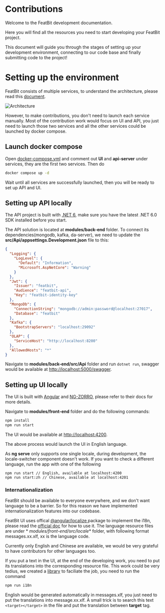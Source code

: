 # Contributions

Welcome to the FeatBit development documentation.

Here you will find all the resources you need to start developing your FeatBit project.

This document will guide you through the stages of setting up your development environment, connecting to our code base
and finally submitting code to the project!

# Setting up the environment

FeatBit consists of multiple services, to understand the architecture, please read
this [document](https://featbit.gitbook.io/docs/tech-stack/architecture).

![Architecture](https://2887964115-files.gitbook.io/~/files/v0/b/gitbook-x-prod.appspot.com/o/spaces%2FWMA5plqGXLhCIDCINvoc%2Fuploads%2Fn8WleMePXy4BW6b0qQq2%2Fimage.png?alt=media&token=27fd5b0e-e704-4e01-b084-b8f5399f2565)

However, to make contributions, you don't need to launch each service manually. Most of the contribution work would
focus on UI and API, you just need to launch those two services and all the other services could be launched by docker
compose.

## Launch docker compose

Open [docker-compose.yml](./docker-compose.yml) and comment out **UI** and **api-server** under services, they are the
first two services. Then do

```bash
docker compose up -d
```

Wait until all services are successfully launched, then you will be ready to set up API and UI.

## Setting up API locally

The API project is built with [.NET 6](https://dotnet.microsoft.com/en-us/download/dotnet/6.0), make sure you have the
latest .NET 6.0 SDK installed before you start.

The API solution is located at **modules/back-end** folder. To connect its dependencies(mongodb, kafka, da-server),
we need to update the **src/Api/appsettings.Development.json** file to this:

```json
{
  "Logging": {
    "LogLevel": {
      "Default": "Information",
      "Microsoft.AspNetCore": "Warning"
    }
  },
  "Jwt": {
    "Issuer": "featbit",
    "Audience": "featbit-api",
    "Key": "featbit-identity-key"
  },
  "MongoDb": {
    "ConnectionString": "mongodb://admin:password@localhost:27017",
    "Database": "featbit"
  },
  "Kafka": {
    "BootstrapServers": "localhost:29092"
  },
  "OLAP": {
    "ServiceHost": "http://localhost:8200"
  },
  "AllowedHosts": "*"
}
```

Navigate to **modules/back-end/src/Api** folder and run `dotnet run`, swagger would be available
at [http://localhost:5000/swagger](http://localhost:5000/swagger).

## Setting up UI locally

The UI is built with [Angular](https://angular.io/) and [NG-ZORRO](https://ng.ant.design/docs/introduce/en), please
refer to their docs for more details.

Navigate to **modules/front-end** folder and do the following commands:

```bash
npm install
npm run start
```

The UI would be available at [http://localhost:4200](http://localhost:4200).

The above process would launch the UI in English language.

As **ng serve** only supports one single locale, during development, the locale-switcher component doesn't work. If you
want to check a different language,
run the app with one of the following

```
npm run start // English, available at localhost:4200
npm run start:zh // Chinese, available at localhost:4201
```

### Internationalization

FeatBit should be available to everyone everywhere, and we don't want language to be a barrier. So for this reason we
have implemented internationalization features into our codebase.

FeatBit UI uses offical [@angular/localize
](https://www.npmjs.com/package/@angular/localize) package to implement the i18n, please read
the [official doc](https://angular.io/guide/i18n-overview) for how to use it. The language resource files are under *
*modules/front-end/src/locale** folder, with following format messages.xx.xlf, xx is the language code.

Currently only English and Chinese are available, we would be very grateful to have contributors for other languages
too.

If you put a text in the UI, at the end of the developing work, you need to put its translations into the corresponding
resource file. This work could be very tedius, we created
a [library](https://github.com/featbit/angular-locales-generator) to faciliate the job, you need to run the command

```bash
npm run i18n
```

English would be generated automatically in messages.xlf, you just need to put the translations into message.xx.xlf. A
small trick is to search this text `<target></target>` in the file and put the translation between **target** tag.


